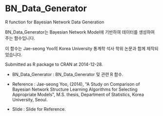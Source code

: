 BN_Data_Generator
=================

R function for Bayesian Network Data Generation

BN_Data_Generator는 Bayesian Network Model에 기반하여 데이터를 생성하여 주는 함수입니다.

이 함수는 Jae-seong Yoo의 Korea University 통계학 석사 학위 논문과 함께 제작되었습니다.

Submitted as R package to CRAN at 2014-12-28.

- BN_Data_Generator : BN_Data_Generator 및 관련 R 함수.

- Reference : Jae-seong Yoo, (2014), "A Study on Comparison of Bayesian Network Structure Learning Algorithms for Selecting Appropriate Models", M.S. thesis, Department of Statistics, Korea University, Seoul.

- Slide : Slide for Reference.